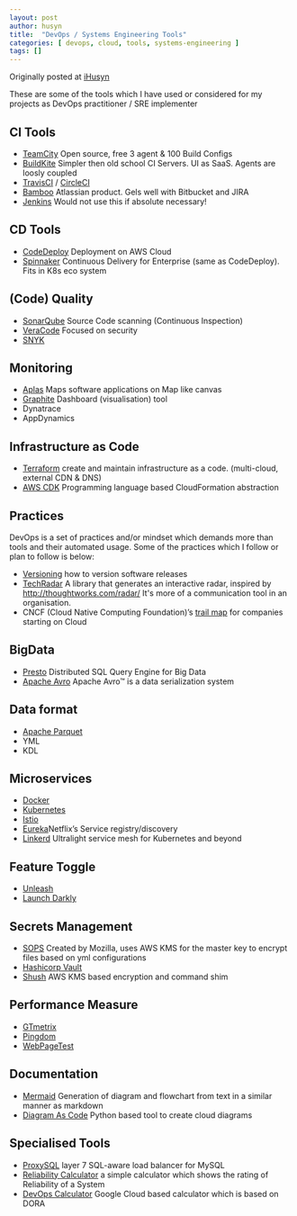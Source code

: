 ```yaml
---
layout: post
author: husyn
title:  "DevOps / Systems Engineering Tools"
categories: [ devops, cloud, tools, systems-engineering ]
tags: []
---
```


Originally posted at [iHusyn](https://ihusyn.wordpress.com/2018/09/09/devops-tools/)

These are some of the tools which I have used or considered for my projects as DevOps practitioner / SRE implementer

## CI Tools

- [TeamCity](https://www.jetbrains.com/teamcity/) Open source, free 3 agent & 100 Build Configs    
- [BuildKite](https://buildkite.com/) Simpler then old 
school CI Servers. UI as SaaS. Agents are loosly coupled
- [TravisCI](https://travis-ci.org/) / [CircleCI](https://circleci.com/)
- [Bamboo](https://www.atlassian.com/software/bamboo) Atlassian product. Gels well with Bitbucket and JIRA
- [Jenkins](https://jenkins.io/) Would not use this if absolute necessary!

## CD Tools
- [CodeDeploy](https://aws.amazon.com/codedeploy/) Deployment on AWS Cloud
- [Spinnaker](https://www.spinnaker.io/) Continuous Delivery for Enterprise (same as CodeDeploy). Fits in K8s eco system

## (Code) Quality
- [SonarQube](https://www.sonarqube.org) Source Code scanning (Continuous Inspection)
- [VeraCode](https://www.veracode.com) Focused on security
- [SNYK](https://snyk.io)

## Monitoring
- [Aplas](https://aplas.com/public) Maps software applications on Map like canvas
- [Graphite](http://hostedgraphite.com/) Dashboard (visualisation) tool
- Dynatrace
- AppDynamics

## Infrastructure as Code
- [Terraform](https://www.terraform.io/) create and maintain infrastructure as a code. (multi-cloud, external CDN & DNS)
- [AWS CDK](https://aws.amazon.com/cdk/) Programming language based CloudFormation abstraction

## Practices
DevOps is a set of practices and/or mindset which demands more than tools and their automated usage. Some of the practices which I follow or plan to follow is below:

- [Versioning](https://semver.org/) how to version software releases
- [TechRadar](https://github.com/thoughtworks/build-your-own-radar) A library that generates an interactive radar, inspired by http://thoughtworks.com/radar/ It's more of a communication tool in an organisation.
- CNCF (Cloud Native Computing Foundation)’s [trail map](https://github.com/cncf/trailmap) for companies starting on Cloud

## BigData
- [Presto](https://prestodb.io/) Distributed SQL Query Engine for Big Data
- [Apache Avro](https://avro.apache.org/) Apache Avro™ is a data serialization system

## Data format

- [Apache Parquet](https://parquet.apache.org/)
- YML
- KDL

## Microservices
- [Docker](http://docker.io/)
- [Kubernetes](https://kubernetes.io/)
- [Istio](https://istio.io) 
- [Eureka](https://github.com/Netflix/eureka)Netflix’s Service registry/discovery
- [Linkerd](https://linkerd.io/) Ultralight service mesh for Kubernetes and beyond

## Feature Toggle
- [Unleash](https://unleash.github.io/)
- [Launch Darkly](https://launchdarkly.com)

## Secrets Management
- [SOPS](https://github.com/mozilla/sops) Created by Mozilla, uses AWS KMS for the master key to encrypt files based on yml configurations
- [Hashicorp Vault](https://www.vaultproject.io/) 
- [Shush](https://github.com/realestate-com-au/shush) AWS KMS based encryption and command shim

## Performance Measure
- [GTmetrix](https://gtmetrix.com/) 
- [Pingdom](https://www.pingdom.com/) 
- [WebPageTest](https://www.webpagetest.org/) 

## Documentation
- [Mermaid](https://github.com/mermaid-js/mermaid) Generation of diagram and flowchart from text in a similar manner as markdown
- [Diagram As Code](https://github.com/mingrammer/diagrams) Python based tool to create cloud diagrams

## Specialised Tools
- [ProxySQL](https://www.proxysql.com/) layer 7 SQL-aware load balancer for MySQL
- [Reliability Calculator](https://www.gremlin.com/reliability-calculator/) a simple calculator which shows the rating of Reliability of a System
- [DevOps Calculator](https://www.devops-research.com/quickcheck.html) Google Cloud based calculator which is based on DORA
